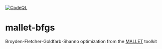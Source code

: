 [![CodeQL](https://github.com/stefan-zobel/mallet-bfgs/actions/workflows/codeql.yml/badge.svg)](https://github.com/stefan-zobel/mallet-bfgs/actions/workflows/codeql.yml)

# mallet-bfgs

Broyden-Fletcher-Goldfarb-Shanno optimization from the [MALLET](http://mallet.cs.umass.edu/) toolkit

